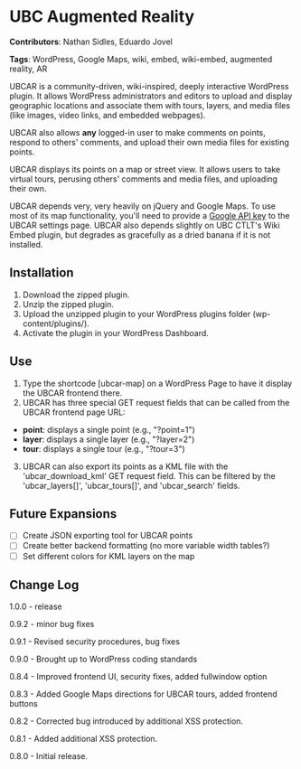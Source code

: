 UBC Augmented Reality
=====================

**Contributors**: Nathan Sidles, Eduardo Jovel

**Tags**: WordPress, Google Maps, wiki, embed, wiki-embed, augmented reality, AR

UBCAR is a community-driven, wiki-inspired, deeply interactive WordPress plugin. It allows WordPress administrators and editors to upload and display geographic locations and associate them with tours, layers, and media files (like images, video links, and embedded webpages).

UBCAR also allows **any** logged-in user to make comments on points, respond to others' comments, and upload their own media files for existing points.

UBCAR displays its points on a map or street view. It allows users to take virtual tours, perusing others' comments and media files, and uploading their own.

UBCAR depends very, very heavily on jQuery and Google Maps. To use most of its map functionality, you'll need to provide a [Google API key](https://developers.google.com/maps/documentation/javascript/tutorial#api_key) to the UBCAR settings page. UBCAR also depends slightly on UBC CTLT's Wiki Embed plugin, but degrades as gracefully as a dried banana if it is not installed.

Installation
------------

1. Download the zipped plugin.
2. Unzip the zipped plugin.
3. Upload the unzipped plugin to your WordPress plugins folder (wp-content/plugins/).
4. Activate the plugin in your WordPress Dashboard.

Use
---
1. Type the shortcode [ubcar-map] on a WordPress Page to have it display the UBCAR frontend there.
2. UBCAR has three special GET request fields that can be called from the UBCAR frontend page URL:
 - **point**: displays a single point (e.g., "?point=1")
 - **layer**: displays a single layer (e.g., "?layer=2")
 - **tour**: displays a single tour (e.g., "?tour=3")
3. UBCAR can also export its points as a KML file with the 'ubcar_download_kml' GET request field. This can be filtered by the 'ubcar_layers[]', 'ubcar_tours[]', and 'ubcar_search' fields.

Future Expansions
-----------------

- [ ] Create JSON exporting tool for UBCAR points
- [ ] Create better backend formatting (no more variable width tables?)
- [ ] Set different colors for KML layers on the map

Change Log
----------

1.0.0 - release

0.9.2 - minor bug fixes

0.9.1 - Revised security procedures, bug fixes

0.9.0 - Brought up to WordPress coding standards

0.8.4 - Improved frontend UI, security fixes, added fullwindow option

0.8.3 - Added Google Maps directions for UBCAR tours, added frontend buttons

0.8.2 - Corrected bug introduced by additional XSS protection.

0.8.1 - Added additional XSS protection.

0.8.0 - Initial release.